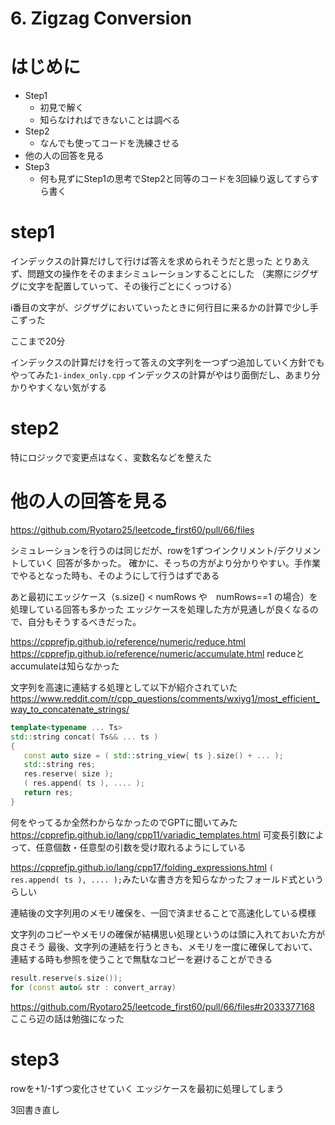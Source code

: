 # 6. Zigzag Conversion
# はじめに
- Step1
    - 初見で解く
    - 知らなければできないことは調べる
- Step2
    - なんでも使ってコードを洗練させる
- 他の人の回答を見る
- Step3
    - 何も見ずにStep1の思考でStep2と同等のコードを3回繰り返してすらすら書く

 # step1
 インデックスの計算だけして行けば答えを求められそうだと思った
 とりあえず、問題文の操作をそのままシミュレーションすることにした
 （実際にジグザグに文字を配置していって、その後行ごとにくっつける）

 i番目の文字が、ジグザグにおいていったときに何行目に来るかの計算で少し手こずった

 ここまで20分

 インデックスの計算だけを行って答えの文字列を一つずつ追加していく方針でもやってみた`1-index_only.cpp`
 インデックスの計算がやはり面倒だし、あまり分かりやすくない気がする


 # step2
 特にロジックで変更点はなく、変数名などを整えた

 # 他の人の回答を見る
 https://github.com/Ryotaro25/leetcode_first60/pull/66/files

シミュレーションを行うのは同じだが、rowを1ずつインクリメント/デクリメントしていく 回答が多かった。
確かに、そっちの方がより分かりやすい。手作業でやるとなった時も、そのようにして行うはずである

あと最初にエッジケース（s.size() < numRows や　numRows==1 の場合）を処理している回答も多かった
エッジケースを処理した方が見通しが良くなるので、自分もそうするべきだった。

https://cpprefjp.github.io/reference/numeric/reduce.html
https://cpprefjp.github.io/reference/numeric/accumulate.html
reduceとaccumulateは知らなかった

文字列を高速に連結する処理として以下が紹介されていた
https://www.reddit.com/r/cpp_questions/comments/wxiyg1/most_efficient_way_to_concatenate_strings/
```cpp
template<typename ... Ts>
std::string concat( Ts&& ... ts )
{
   const auto size = ( std::string_view{ ts }.size() + ... );
   std::string res;
   res.reserve( size );
   ( res.append( ts ), .... );
   return res;
}
```
何をやってるか全然わからなかったのでGPTに聞いてみた
https://cpprefjp.github.io/lang/cpp11/variadic_templates.html
可変長引数によって、任意個数・任意型の引数を受け取れるようにしている

https://cpprefjp.github.io/lang/cpp17/folding_expressions.html
`( res.append( ts ), .... );`みたいな書き方を知らなかったフォールド式というらしい

連結後の文字列用のメモリ確保を、一回で済ませることで高速化している模様

文字列のコピーやメモリの確保が結構思い処理というのは頭に入れておいた方が良さそう
最後、文字列の連結を行うときも、メモリを一度に確保しておいて、連結する時も参照を使うことで無駄なコピーを避けることができる
```cpp
result.reserve(s.size());
for (const auto& str : convert_array)
```

https://github.com/Ryotaro25/leetcode_first60/pull/66/files#r2033377168
ここら辺の話は勉強になった

# step3
rowを+1/-1ずつ変化させていく
エッジケースを最初に処理してしまう

3回書き直し


